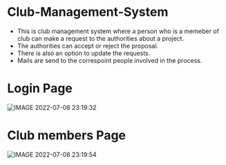 # Club-Management-System
- This is club management system where a person who is a memeber of club can make a request to the authorities about a project.
- The authorities can accept or reject the proposal. 
- There is also an option to update the requests.
- Mails are send to the correspoint people involved in the process.

# Login Page
![IMAGE 2022-07-08 23:19:32](https://user-images.githubusercontent.com/89004991/178044264-0be22c30-c1e1-4e0e-92f1-9dada78f4c3c.jpg)
# Club members Page
![IMAGE 2022-07-08 23:19:54](https://user-images.githubusercontent.com/89004991/178044327-877e1b78-d670-4d13-a763-798a6c082513.jpg)
